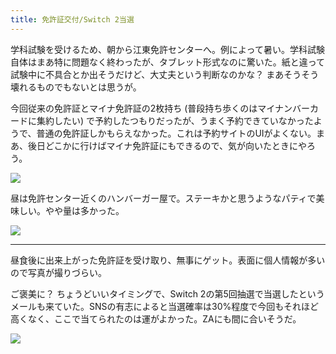 ```yaml
---
title: 免許証交付/Switch 2当選
---
```


学科試験を受けるため、朝から江東免許センターへ。例によって暑い。学科試験自体はまあ特に問題なく終わったが、タブレット形式なのに驚いた。紙と違って試験中に不具合とか出そうだけど、大丈夫という判断なのかな？ まあそうそう壊れるものでもないとは思うが。

今回従来の免許証とマイナ免許証の2枚持ち (普段持ち歩くのはマイナンバーカードに集約したい) で予約したつもりだったが、うまく予約できていなかったようで、普通の免許証しかもらえなかった。これは予約サイトのUIがよくない。まあ、後日どこかに行けばマイナ免許証にもできるので、気が向いたときにやろう。

![](https://photos.apkas.net/medium/202508/20250804-AR500168.webp)

昼は免許センター近くのハンバーガー屋で。ステーキかと思うようなパティで美味しい。やや量は多かった。

![](https://photos.apkas.net/medium/202508/20250804-AR500169.webp)

---

昼食後に出来上がった免許証を受け取り、無事にゲット。表面に個人情報が多いので写真が撮りづらい。

ご褒美に？ ちょうどいいタイミングで、Switch 2の第5回抽選で当選したというメールも来ていた。SNSの有志によると当選確率は30%程度で今回もそれほど高くなく、ここで当てられたのは運がよかった。ZAにも間に合いそうだ。

![](https://photos.apkas.net/medium/202508/20250804-AR500176.webp)
